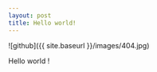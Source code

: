 ```yaml
---
layout: post
title: Hello world!
---
```



![github]({{ site.baseurl }}/images/404.jpg)



Hello world !